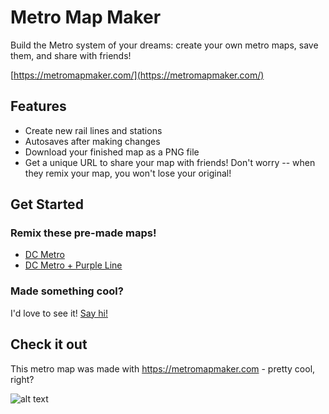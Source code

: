 Metro Map Maker
=====

Build the Metro system of your dreams: create your own metro maps, save them, and share with friends!

[https://metromapmaker.com/](https://metromapmaker.com/)

Features
-----
- Create new rail lines and stations
- Autosaves after making changes
- Download your finished map as a PNG file
- Get a unique URL to share your map with friends! Don't worry -- when they remix your map, you won't lose your original!

Get Started
-----
### Remix these pre-made maps!

- [DC Metro](https://metromapmaker.com/?map=1G_CzWEg)
- [DC Metro + Purple Line](https://metromapmaker.com/?map=RLTaZDPk)

### Made something cool?

I'd love to see it! [Say hi!](https://twitter.com/svthmc)

Check it out
-----
This metro map was made with https://metromapmaker.com - pretty cool, right?

![alt text](https://github.com/shannonturner/metro-map-maker/raw/master/metromapmaker.png "This metro map was made with MetroMapMaker.com")
